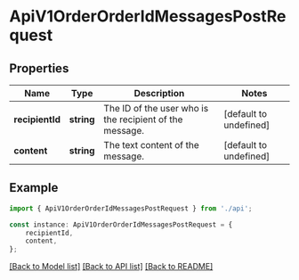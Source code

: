 # ApiV1OrderOrderIdMessagesPostRequest


## Properties

Name | Type | Description | Notes
------------ | ------------- | ------------- | -------------
**recipientId** | **string** | The ID of the user who is the recipient of the message. | [default to undefined]
**content** | **string** | The text content of the message. | [default to undefined]

## Example

```typescript
import { ApiV1OrderOrderIdMessagesPostRequest } from './api';

const instance: ApiV1OrderOrderIdMessagesPostRequest = {
    recipientId,
    content,
};
```

[[Back to Model list]](../README.md#documentation-for-models) [[Back to API list]](../README.md#documentation-for-api-endpoints) [[Back to README]](../README.md)
